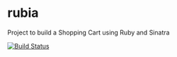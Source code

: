 # rubia
Project to build a Shopping Cart using Ruby and Sinatra

[![Build Status](https://travis-ci.org/klank4135/rubia.svg?branch=master)](https://travis-ci.org/klank4135/rubia)
